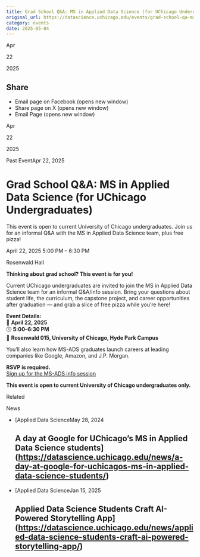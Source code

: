 ```yaml
---
title: Grad School Q&A: MS in Applied Data Science (for UChicago Undergraduates) – DSI
original_url: https://datascience.uchicago.edu/events/grad-school-qa-ms-in-applied-data-science-for-uchicago-undergraduates
category: events
date: 2025-05-04
---
```


Apr

22

2025

## Share

* Email page on Facebook (opens new window)
* Share page on X (opens new window)
* Email Page (opens new window)

<!-- Table-like structure detected -->

Apr

22

2025

Past EventApr 22, 2025

# Grad School Q&A: MS in Applied Data Science (for UChicago Undergraduates)

This event is open to current University of Chicago undergraduates. Join us for an informal Q&A with the MS in Applied Data Science team, plus free pizza!

April 22, 2025 5:00 PM – 6:30 PM

Rosenwald Hall

**Thinking about grad school? This event is for you!**

Current UChicago undergraduates are invited to join the MS in Applied Data Science team for an informal Q&A/info session. Bring your questions about student life, the curriculum, the capstone project, and career opportunities after graduation — and grab a slice of free pizza while you’re here!

**Event Details:**  
📅 **April 22, 2025**  
🕔 **5:00–6:30 PM**  
📍 **Rosenwald 015, University of Chicago, Hyde Park Campus**

You’ll also learn how MS-ADS graduates launch careers at leading companies like Google, Amazon, and J.P. Morgan.

**RSVP is required.**  
[Sign up for the MS-ADS info session](https://docs.google.com/forms/d/e/1FAIpQLSdsvxv3OY8qBTblEann3mnZ6vFLYnMPU4fAjFpXzfo5YsmKvA/viewform?usp=header)

**This event is open to current University of Chicago undergraduates only.**

Related

News

* [Applied Data ScienceMay 28, 2024

  ## A day at Google for UChicago’s MS in Applied Data Science students](https://datascience.uchicago.edu/news/a-day-at-google-for-uchicagos-ms-in-applied-data-science-students/)
* [Applied Data ScienceJan 15, 2025

  ## Applied Data Science Students Craft AI-Powered Storytelling App](https://datascience.uchicago.edu/news/applied-data-science-students-craft-ai-powered-storytelling-app/)